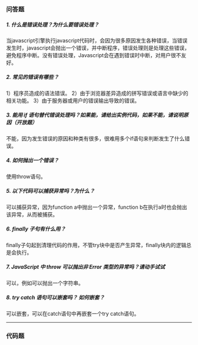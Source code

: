 ### 问答题
##### 1. 什么是错误处理？为什么要错误处理？
当javascript引擎执行javascript代码时，会因为很多原因发生各种错误，当错误发生时，javascript会抛出一个错误，并中断程序，错误处理则是处理这些错误，避免程序中断。没有错误处理，Javascript会在遇到错误时中断，对用户很不友好。
##### 2. 常见的错误有哪些？
1）程序员造成的语法错误。
2）由于浏览器差异造成的拼写错误或语言中缺少的相关功能。
3）由于服务器或用户的错误输出导致的错误。
##### 3. 能用 if 语句替代错误处理吗？如果能，请给出实例代码，如果不能，请说明原因（开放题）
不能，因为发生错误的原因和种类有很多，很难用多个if语句来判断发生了什么错误。
##### 4. 如何抛出一个错误？
使用throw语句。
##### 5. 以下代码可以捕获异常吗？为什么？
可以捕获异常，因为function a中抛出一个异常，function b在执行a时也会抛出该异常，从而被捕获。
##### 6. finally 子句有什么用？
finally子句起到清理代码的作用，不管try块中是否产生异常，finally块内的逻辑总是会执行。
##### 7. JavaScript 中 throw 可以抛出非 Error 类型的异常吗？请动手试试
可以，例如可以抛出一个字符串。
##### 8. try catch 语句可以嵌套吗？ 如何嵌套？
可以嵌套，可以在catch语句中再嵌套一个try catch语句。

---
### 代码题
